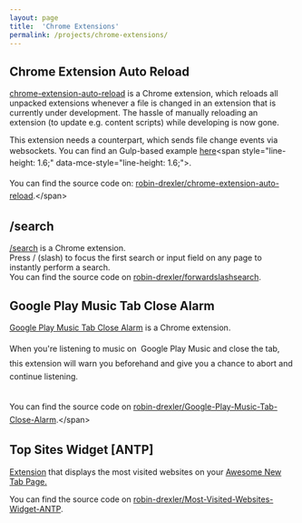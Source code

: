 ```yaml
---
layout: page
title:  'Chrome Extensions'
permalink: /projects/chrome-extensions/
---
```


## Chrome Extension Auto Reload
[chrome-extension-auto-reload](https://github.com/robin-drexler/chrome-extension-auto-reload "https://github.com/robin-drexler/chrome-extension-auto-reload") is a Chrome extension, which reloads all unpacked extensions whenever a file is changed in an extension that is currently under development. The hassle of manually reloading an extension (to update e.g. content scripts) while developing is now gone.   

This extension needs a counterpart, which sends file change events via websockets. You can find an Gulp-based <span style="line-height: 1.6;" data-mce-style="line-height: 1.6;">example</span><span style="line-height: 1.6;" data-mce-style="line-height: 1.6;"> </span>[here](https://github.com/robin-drexler/chrome-extension-auto-reload-watcher "https://github.com/robin-drexler/chrome-extension-auto-reload-watcher")<span style="line-height: 1.6;" data-mce-style="line-height: 1.6;">. </span>  
 <span style="line-height: 1.6;" data-mce-style="line-height: 1.6;"></span>   
<span style="line-height: 1.6;" data-mce-style="line-height: 1.6;">You can find the source code on: [robin-drexler/chrome-extension-auto-reload](https://github.com/robin-drexler/chrome-extension-auto-reload "https://github.com/robin-drexler/chrome-extension-auto-reload").</span>

## /search
[/search](https://chrome.google.com/webstore/detail/search/ajneifmmbmkbagjceelhcdfhnnikaebj "https://chrome.google.com/webstore/detail/search/ajneifmmbmkbagjceelhcdfhnnikaebj") is a Chrome extension.  
Press / (slash) to focus the first search or input field on any page to instantly perform a search.  
You can find the source code on [robin-drexler/forwardslashsearch](https://github.com/robin-drexler/forwardslashsearch "https://github.com/robin-drexler/forwardslashsearch").

## Google Play Music Tab Close Alarm
[Google Play Music Tab Close Alarm](https://chrome.google.com/webstore/detail/google-play-music-tab-clo/ckclfldnjoefbibhhbdklbddhnehdgol "https://chrome.google.com/webstore/detail/google-play-music-tab-clo/ckclfldnjoefbibhhbdklbddhnehdgol") is a Chrome extension.  

When you're listening to music on <span data-mce-style="line-height: 30.3999996185303px;" style="line-height: 30.3999996185303px;"> </span><span data-mce-style="line-height: 30.3999996185303px;" style="line-height: 30.3999996185303px;">Google Play Music </span><span data-mce-style="line-height: 1.6;" style="line-height: 1.6;">and close the tab, this extension will warn you beforehand and give you a chance to abort and continue listening.</span>  

 <span data-mce-style="line-height: 1.6;" style="line-height: 1.6;"></span>   
<span data-mce-style="line-height: 1.6;" style="line-height: 1.6;">You can find the source code on [robin-drexler/Google-Play-Music-Tab-Close-Alarm](https://github.com/robin-drexler/Google-Play-Music-Tab-Close-Alarm "https://github.com/robin-drexler/Google-Play-Music-Tab-Close-Alarm").</span>

## Top Sites Widget [ANTP]
[Extension](https://chrome.google.com/webstore/detail/top-sites-widget-antp/pelajmednaeapedcjbgfefjjegbipcdo "https://chrome.google.com/webstore/detail/top-sites-widget-antp/pelajmednaeapedcjbgfefjjegbipcdo") that displays the most visited websites on your [Awesome New Tab Page.](https://chrome.google.com/webstore/detail/awesome-new-tab-page/mgmiemnjjchgkmgbeljfocdjjnpjnmcg?hl=en)  

You can find the source code on [robin-drexler/Most-Visited-Websites-Widget-ANTP](https://github.com/robin-drexler/Most-Visited-Websites-Widget-ANTP "https://github.com/robin-drexler/Most-Visited-Websites-Widget-ANTP").
